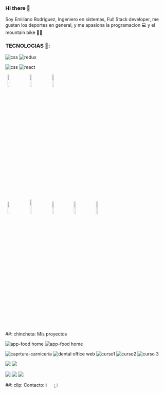 ### Hi there 👋

Soy Emiliano Rodriguez, Ingeniero en sistemas, Full Stack developer, me gustan los deportes en general, y me apasiona la programacion 💻 y el mountain bike 🚴‍♀️



### TECNOLOGIAS 👋:

![css](https://user-images.githubusercontent.com/77893225/123802525-ca583c00-d8c1-11eb-86d8-b177d777024b.png)
![redux](https://user-images.githubusercontent.com/77893225/123803064-536f7300-d8c2-11eb-8973-88420c88fa7c.PNG)

![css](https://user-images.githubusercontent.com/77893225/123803217-7a2da980-d8c2-11eb-933c-4a51ca0b0af2.png)
![react](https://user-images.githubusercontent.com/77893225/123803767-f1fbd400-d8c2-11eb-8398-3e2c77ce2f69.png)


<p>
  <code> <img width = "10%" src = "https://www.vectorlogo.zone/logos/w3_html5/w3_html5-ar21.svg"> </code>
  <code> <img width = "10%" src = "https://www.vectorlogo.zone/logos/git-scm/git-scm-ar21.svg"> </code>
  <code> <img width = "10%" src = "https://www.vectorlogo.zone/logos/getbootstrap/getbootstrap-ar21.svg"> </code>
  <br />
  <code> <img width = "10%" src = "https://www.vectorlogo.zone/logos/reactjs/reactjs-ar21.svg"> </code>
  <code> <img width = "10%" height = "45" src = "https://cdn.worldvectorlogo.com/logos/redux.svg"> </code>
  <code> <img width = "10%" src = "https://www.vectorlogo.zone/logos/nodejs/nodejs-ar21.svg"> </code>
  <code> <img width = "10%" src = "https://www.vectorlogo.zone/logos/postgresql/postgresql-ar21.svg"> </code>
  <code> <img width = "10%" src = "https://www.vectorlogo.zone/logos/sequelizejs/sequelizejs-ar21.svg"> </code>
  <br />
</p>


##: chincheta: Mis proyectos

![app-food home](https://user-images.githubusercontent.com/77893225/123804755-dd6c0b80-d8c3-11eb-96ff-e23d554fc374.PNG)
![app-food home](https://user-images.githubusercontent.com/77893225/123805235-494e7400-d8c4-11eb-9f85-0e8b246b1b46.PNG)

![caprtura-carniceria](https://user-images.githubusercontent.com/77893225/123804770-e0ff9280-d8c3-11eb-8c42-d1df6ca884e2.PNG)
![dental office web](https://user-images.githubusercontent.com/77893225/123804783-e3fa8300-d8c3-11eb-8e49-ee8a8e53c4e0.PNG)
![curso1](https://user-images.githubusercontent.com/77893225/123805261-4e132800-d8c4-11eb-8998-5c18c1d665a2.PNG)
![curso2](https://user-images.githubusercontent.com/77893225/123805269-50758200-d8c4-11eb-97df-f7fd59bb3545.PNG)
![curso 3](https://user-images.githubusercontent.com/77893225/123805281-52d7dc00-d8c4-11eb-9375-f067179fb0e5.PNG)


<p>
  <a> <img src = "https://user-images.githubusercontent.com/77893225/123804755-dd6c0b80-d8c3-11eb-96ff-e23d554fc374.PNG"> </a>
  <a> <img src = "https://user-images.githubusercontent.com/77893225/123805235-494e7400-d8c4-11eb-9f85-0e8b246b1b46.PNG"> </a>
</p>
<p>
  <a> <img src = "https://user-images.githubusercontent.com/77893225/123805261-4e132800-d8c4-11eb-8998-5c18c1d665a2.PNG"> </a>
  <a> <img src = "https://user-images.githubusercontent.com/77893225/123805269-50758200-d8c4-11eb-97df-f7fd59bb3545.PNG"> </a>
  <a> <img src = "https://user-images.githubusercontent.com/77893225/123805281-52d7dc00-d8c4-11eb-9375-f067179fb0e5.PNG"> </a>
</p>


##: clip: Contacto:
<intervalo>
<a href="www.linkedin.com/in/ing-emiliano-rodriguez/"> <img width = "5%" src = "https://user-images.githubusercontent.com/77893225/123805833-cd086080-d8c4-11eb-8f17-ef778e7a3671.png">;
<a href="mailto:emilianor81@gmail.com"> <img width = "5%" src = "https://user-images.githubusercontent.com/77893225/123805927-d98cb900-d8c4-11eb-9075-3350cf4826e5.jpg">
</span>
<!--
**emilianor81/emilianor81** is a ✨ _special_ ✨ repository because its `README.md` (this file) appears on your GitHub profile.

Here are some ideas to get you started:

- 🔭 I’m currently working on ...
- 🌱 I’m currently learning ...
- 👯 I’m looking to collaborate on ...
- 🤔 I’m looking for help with ...
- 💬 Ask me about ...
- 📫 How to reach me: ...
- 😄 Pronouns: ...
- ⚡ Fun fact: ...
-->
